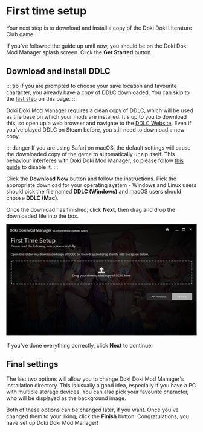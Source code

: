 # First time setup

Your next step is to download and install a copy of the Doki Doki Literature Club game. 

If you've followed the guide up until now, you should be on the Doki Doki Mod Manager splash screen. Click the **Get Started** button.

## Download and install DDLC

::: tip
If you are prompted to choose your save location and favourite character, you already have a copy of DDLC downloaded. You can skip to the [last step](#final-settings) on this page.
:::

Doki Doki Mod Manager requires a clean copy of DDLC, which will be used as the base on which your mods are installed. It's up to you to download this, so open up a web browser and navigate to the [DDLC Website](https://ddlc.moe/). Even if you've played DDLC on Steam before, you still need to download a new copy.

::: danger
If you are using Safari on macOS, the default settings will cause the downloaded copy of the game to automatically unzip itself. This behaviour interferes with Doki Doki Mod Manager, so please follow [this guide](https://www.addictivetips.com/mac-os/stop-automatically-unzipping-files-in-safari/) to disable it.
:::

Click the **Download Now** button and follow the instructions. Pick the appropriate download for your operating system - Windows and Linux users should pick the file named **DDLC (Windows)** and macOS users should choose **DDLC (Mac)**.

Once the download has finished, click **Next**, then drag and drop the downloaded file into the box.

![Game selection screen](../images/fts-zip-select.png)

If you've done everything correctly, click **Next** to continue.

## Final settings

The last two options will allow you to change Doki Doki Mod Manager's installation directory. This is usually a good idea, especially if you have a PC with multiple storage devices. You can also pick your favourite character, who will be displayed as the background image.

Both of these options can be changed later, if you want. Once you've changed them to your liking, click the **Finish** button. Congratulations, you have set up Doki Doki Mod Manager!
